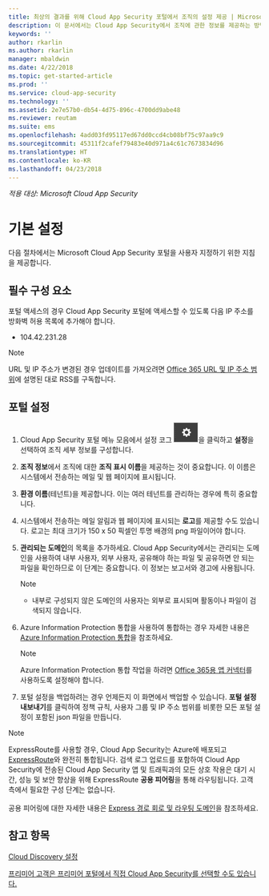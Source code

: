 ```yaml
---
title: 최상의 결과를 위해 Cloud App Security 포털에서 조직의 설정 제공 | Microsoft 문서
description: 이 문서에서는 Cloud App Security에서 조직에 관한 정보를 제공하는 방법을 설명합니다.
keywords: ''
author: rkarlin
ms.author: rkarlin
manager: mbaldwin
ms.date: 4/22/2018
ms.topic: get-started-article
ms.prod: ''
ms.service: cloud-app-security
ms.technology: ''
ms.assetid: 2e7e57b0-db54-4d75-896c-4700dd9abe48
ms.reviewer: reutam
ms.suite: ems
ms.openlocfilehash: 4add03fd95117ed67dd0ccd4cb08bf75c97aa9c9
ms.sourcegitcommit: 45311f2cafef79483e40d971a4c61c7673834d96
ms.translationtype: HT
ms.contentlocale: ko-KR
ms.lasthandoff: 04/23/2018
---
```

*적용 대상: Microsoft Cloud App Security*

# <a name="basic-setup"></a>기본 설정
다음 절차에서는 Microsoft Cloud App Security 포털을 사용자 지정하기 위한 지침을 제공합니다.

## <a name="prerequisites"></a>필수 구성 요소 
포털 액세스의 경우 Cloud App Security 포털에 액세스할 수 있도록 다음 IP 주소를 방화벽 허용 목록에 추가해야 합니다.  
  
- 104.42.231.28  
  
> [!NOTE]  
>  URL 및 IP 주소가 변경된 경우 업데이트를 가져오려면 [Office 365 URL 및 IP 주소 범위](https://support.office.com/article/Office-365-URLs-and-IP-address-ranges-8548a211-3fe7-47cb-abb1-355ea5aa88a2)에 설명된 대로 RSS를 구독합니다.  
  
## <a name="set-up-the-portal"></a>포털 설정  
  
1. Cloud App Security 포털 메뉴 모음에서 설정 코그 ![설정 아이콘](./media/settings-icon.png "설정 아이콘")을 클릭하고 **설정**을 선택하여 조직 세부 정보를 구성합니다.     

2. **조직 정보**에서 조직에 대한 **조직 표시 이름**을 제공하는 것이 중요합니다. 이 이름은 시스템에서 전송하는 메일 및 웹 페이지에 표시됩니다.  
  
3. **환경 이름**(테넌트)을 제공합니다. 이는 여러 테넌트를 관리하는 경우에 특히 중요합니다.  
  
4. 시스템에서 전송하는 메일 알림과 웹 페이지에 표시되는 **로고**를 제공할 수도 있습니다. 로고는 최대 크기가 150 x 50 픽셀인 투명 배경의 png 파일이어야 합니다.  

5. **관리되는 도메인**의 목록을 추가하세요. Cloud App Security에서는 관리되는 도메인을 사용하여 내부 사용자, 외부 사용자, 공유해야 하는 파일 및 공유하면 안 되는 파일을 확인하므로 이 단계는 중요합니다. 이 정보는 보고서와 경고에 사용됩니다.  
   > [!NOTE] 
   > - 내부로 구성되지 않은 도메인의 사용자는 외부로 표시되며 활동이나 파일이 검색되지 않습니다.

6. Azure Information Protection 통합을 사용하여 통합하는 경우 자세한 내용은 [Azure Information Protection 통합](azip-integration.md)을 참조하세요. 

   >[!NOTE]
   > Azure Information Protection 통합 작업을 하려면 [Office 365용 앱 커넥터](connect-office-365-to-microsoft-cloud-app-security.md)를 사용하도록 설정해야 합니다.
  
7. 포털 설정을 백업하려는 경우 언제든지 이 화면에서 백업할 수 있습니다. **포털 설정 내보내기**를 클릭하여 정책 규칙, 사용자 그룹 및 IP 주소 범위를 비롯한 모든 포털 설정이 포함된 json 파일을 만듭니다.  
  
   
> [!NOTE] 
> ExpressRoute를 사용할 경우, Cloud App Security는 Azure에 배포되고 [ExpressRoute](https://azure.microsoft.com/documentation/articles/expressroute-introduction/)와 완전히 통합됩니다. 검색 로그 업로드를 포함하여 Cloud App Security에 전송된 Cloud App Security 앱 및 트래픽과의 모든 상호 작용은 대기 시간, 성능 및 보안 향상을 위해 ExpressRoute **공용 피어링**을 통해 라우팅됩니다. 고객 측에서 필요한 구성 단계는 없습니다. <br></br>공용 피어링에 대한 자세한 내용은 [Express 경로 회로 및 라우팅 도메인](https://azure.microsoft.com/documentation/articles/expressroute-circuit-peerings/)을 참조하세요.  
    
## <a name="see-also"></a>참고 항목  
[Cloud Discovery 설정](set-up-cloud-discovery.md)   

[프리미어 고객은 프리미어 포털에서 직접 Cloud App Security를 선택할 수도 있습니다.](https://premier.microsoft.com/)  
  
  